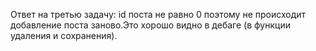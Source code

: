 Ответ на третью задачу: id поста не равно 0 поэтому не происходит добавление поста заново.Это хорошо видно в дебаге (в функции удаления и сохранения).
